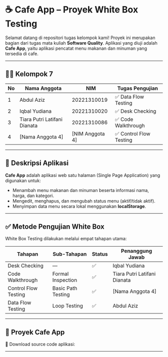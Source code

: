 # ☕ Cafe App – Proyek White Box Testing

Selamat datang di repositori tugas kelompok kami! Proyek ini merupakan bagian dari tugas mata kuliah **Software Quality**. Aplikasi yang diuji adalah **Cafe App**, yaitu aplikasi pencatat menu makanan dan minuman yang tersedia di cafe.

---

## 👨‍💻 Kelompok 7

| No | Nama Anggota                             | NIM           | Tugas Pengujian           |
|----|------------------------------------------|---------------|---------------------------|
| 1  | Abdul Aziz                               | 20221310019   | ✅ Data Flow Testing      |
| 2  | Iqbal Yudiana                            | 20221310020   | ✅ Desk Checking          |
| 3  | Tiara Putri Latifani Dianata            | 20221310086   | ✅ Code Walkthrough       |
| 4  | [Nama Anggota 4]                         | [NIM Anggota 4]| ✅ Control Flow Testing   |

---

## 📝 Deskripsi Aplikasi

**Cafe App** adalah aplikasi web satu halaman (Single Page Application) yang digunakan untuk:

- Menambah menu makanan dan minuman beserta informasi nama, harga, dan kategori.
- Mengedit, menghapus, dan mengubah status menu (aktif/tidak aktif).
- Menyimpan data menu secara lokal menggunakan **localStorage**.

---

## ✅ Metode Pengujian White Box

White Box Testing dilakukan melalui empat tahapan utama:

| Tahapan               | Sub-Tahapan         | Status | Penanggung Jawab            |
|-----------------------|---------------------|--------|------------------------------|
| Desk Checking         | —                   | ✅     | Iqbal Yudiana                |
| Code Walkthrough      | Formal Inspection   | ✅     | Tiara Putri Latifani Dianata |
| Control Flow Testing  | Basic Path Testing  | ✅     | [Nama Anggota 4]             |
| Data Flow Testing     | Loop Testing        | ✅     | Abdul Aziz                   |

---

## 📂 Proyek Cafe App

🔗 Download source code aplikasi: [](#)

---

